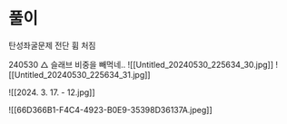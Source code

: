 # 풀이

탄성좌굴문제
전단 휨 처짐

240530 △ 슬래브 비중을 빼먹네..
![[Untitled_20240530_225634_30.jpg]]
![[Untitled_20240530_225634_31.jpg]]


![[2024. 3. 17. - 12.jpg]]




![[66D366B1-F4C4-4923-B0E9-35398D36137A.jpeg]]